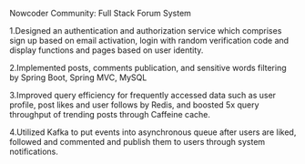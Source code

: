 Nowcoder Community: Full Stack Forum System

1.Designed an authentication and authorization service which comprises sign up based on email activation, login with random verification code and display functions and pages based on user identity.

2.Implemented posts, comments publication, and sensitive words filtering by Spring Boot, Spring MVC, MySQL

3.Improved query efficiency for frequently accessed data such as user profile, post likes and user follows by Redis, and boosted 5x query throughput of trending posts through Caffeine cache.

4.Utilized Kafka to put events into asynchronous queue after users are liked, followed and commented and publish them to users through system notifications.

